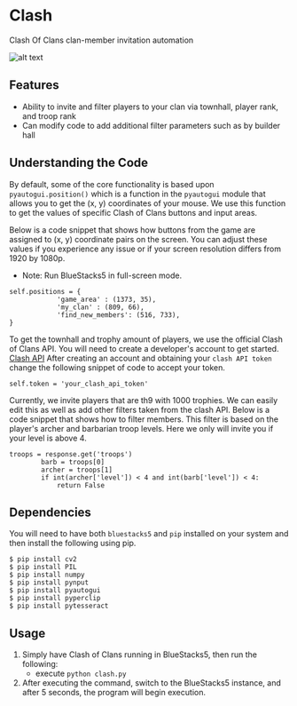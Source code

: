 # Clash

Clash Of Clans clan-member invitation automation

![alt text](https://img.redbull.com/images/c_crop,x_0,y_0,h_1000,w_1167/c_fill,w_650,h_540/q_auto,f_auto/redbullcom/2019/05/09/b6398f12-7d51-4279-a335-d9ba63e50199/clash-of-clans)

## Features
 * Ability to invite and filter players to your clan via townhall, player rank, and troop rank
 * Can modify code to add additional filter parameters such as by builder hall

## Understanding the Code
By default, some of the core functionality is based upon `pyautogui.position()` which is a function
in the `pyautogui` module that allows you to get the (x, y) coordinates of your mouse.
We use this function to get the values of specific Clash of Clans buttons and input areas.

Below is a code snippet that shows how buttons from the game are assigned to (x, y) coordinate pairs on the screen.
You can adjust these values if you experience any issue or if your screen resolution differs from 1920 by 1080p.
 - Note: Run BlueStacks5 in full-screen mode.
```
self.positions = {
			'game_area' : (1373, 35),
			'my_clan' : (809, 66),
			'find_new_members': (516, 733),
}
```

To get the townhall and trophy amount of players, we use the official Clash of Clans API.
You will need to create a developer's account to get started. [Clash API](https://developer.clashofclans.com/#/login)
After creating an account and obtaining your `clash API token`
change the following snippet of code to accept your token.
```
self.token = 'your_clash_api_token'
```

Currently, we invite players that are th9 with 1000 trophies. We can easily edit this as well as add other filters taken from the clash API.
Below is a code snippet that shows how to filter members. This filter is based on the player's archer and barbarian troop levels. Here we only will invite you if your level is above 4.
```
troops = response.get('troops')
		barb = troops[0]
		archer = troops[1]
		if int(archer['level']) < 4 and int(barb['level']) < 4:
			return False 
```

## Dependencies

You will need to have both `bluestacks5` and `pip` installed on your system and then install the following using pip.
```
$ pip install cv2
$ pip install PIL
$ pip install numpy
$ pip install pynput
$ pip install pyautogui
$ pip install pyperclip
$ pip install pytesseract
```

## Usage
1. Simply have Clash of Clans running in BlueStacks5, then run the following:
   - execute `python clash.py`
2. After executing the command, switch to the BlueStacks5 instance, and after 5 seconds, the program will begin execution.
